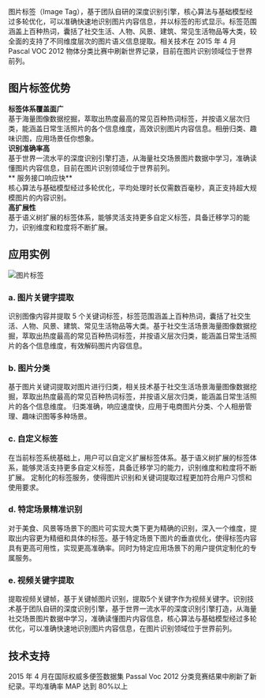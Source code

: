 图片标签（Image Tag），基于团队自研的深度识别引擎，核心算法与基础模型经过多轮优化，可以准确快速地识别图片内容信息，并以标签的形式显示。标签范围涵盖上百种热词，囊括了社交生活、人物、风景、建筑、常见生活物品等大类，较全面的支持了不同维度层次的图片语义信息提取。相关技术在 2015 年 4 月 Pascal VOC 2012 物体分类比赛中刷新世界记录，目前在图片识别领域位于世界前列。

## 图片标签优势
**标签体系覆盖面广**</br>基于海量图像数据挖掘，萃取出热度最高的常见百种热词标签，并按语义层次归类，能涵盖日常生活照片的各个信息维度，高效识别图片内容信息。相册归类、趣味识图，应用场景任你想象。</br>**识别准确率高**</br>基于世界一流水平的深度识别引擎打造，从海量社交场景图片数据中学习，准确读懂图片内容信息，目前在图片识别领域位于世界前列。</br>** 服务接口响应快**</br>核心算法与基础模型经过多轮优化，平均处理时长仅需数百毫秒，真正支持超大规模图片的内容识别。</br>**高扩展性**</br>基于语义树扩展的标签体系，能够灵活支持更多自定义标签，具备迁移学习的能力，识别维度和粒度将不断扩展。

## 应用实例
![图片标签](https://open.youtu.qq.com/content/img/introduce/image_identify/b_1%E5%9B%BE%E7%89%87%E5%86%85%E5%AE%B9%E8%AF%86%E5%88%AB.jpg)
### a. 图片关键字提取
识别图像内容并提取 5 个关键词标签，标签范围涵盖上百种热词，囊括了社交生活、人物、风景、建筑、常见生活物品等大类。基于社交生活场景海量图像数据挖掘，萃取出热度最高的常见百种热词标签，并按语义层次归类，能涵盖日常生活照片的各个信息维度，有效解码图片内容信息。
### b. 图片分类
基于图片关键词提取对图片进行归类，相关技术基于社交生活场景海量图像数据挖掘，萃取出热度最高的常见百种热词标签，并按语义层次归类，能涵盖日常生活照片的各个信息维度。
归类准确，响应速度快，应用于电商图片分类、个人相册管理、趣味识图等多种场景。
### c. 自定义标签
在当前标签系统基础上，用户可以自定义扩展标签体系。基于语义树扩展的标签体系，能够灵活支持更多自定义标签，具备迁移学习的能力，识别维度和粒度将不断扩展。
定制化的标签服务，使得图片识别和关键词提取过程更加符合用户习惯和使用要求。

### d. 特定场景精准识别
对于美食、风景等场景下的图片可实现大类下更为精确的识别，深入一个维度，提取出内容更为精细和具体的标签。基于特定场景下图片的垂直优化，使得标签内容具有更高可用性，实现更高准确率。同时为特定应用场景下的用户提供定制化的专属服务。

### e. 视频关键字提取
提取视频关键帧，基于关键帧图片识别，提取5个关键字作为视频关键字。识别技术基于团队自研的深度识别引擎，基于世界一流水平的深度识别引擎打造，从海量社交场景图片数据中学习，准确读懂图片内容信息，核心算法与基础模型经过多轮优化，可以准确快速地识别图片内容信息，在图片识别领域位于世界前列。
## 技术支持
2015 年 4 月在国际权威多便签数据集 Passal Voc 2012 分类竞赛结果中刷新了新纪录。平均准确率 MAP 达到 80%以上
